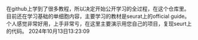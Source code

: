 在github上学到了很多教程，所以决定开始公开学习的全过程，在这个仓库里。
目前还在学习基础的单细胞内容，主要学习的教材是seurat上的official guide。
个人感觉非常好用，上手非常亏，在这里主要演示用您自己的项目，复现seurt上的代码。
                                            2024年10月13日13:23:09
